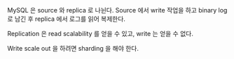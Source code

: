MySQL 은 source 와 replica 로 나뉜다. Source 에서 write 작업을 하고 binary log 로 남긴 후 replica 에서 로그를 읽어 복제한다.

Replication 은 read scalability 를 얻을 수 있고, write 는 얻을 수 없다.

Write scale out 을 하려면 sharding 을 해야 한다.
